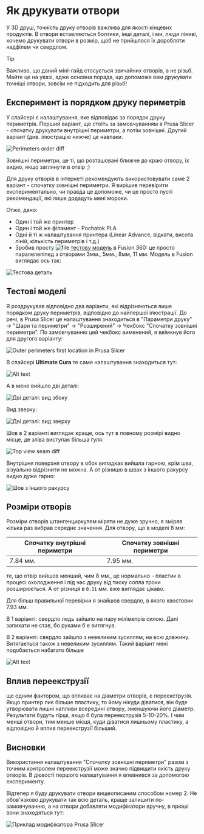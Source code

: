 # Як друкувати отвори

У 3D друці, точність друку отворів важлива для якості кінцевих продуктів.
В отвори вставляються болтики, інші деталі, і ми, люди ліниві, хочемо
друкувати отвори в розмір, щоб не прийшлося їх доробляти надфілем чи свердлом.

> [!TIP]
> Важливо, що даний міні-гайд стосується звичайних отворів, а не різьб.
> Майте це на увазі, адже основна порада, що допоможе вам друкувати
> точніші отвори, зовсім не підходить для різьб!

## Експеримент із порядком друку периметрів

У слайсері є налаштування, яке відповідає за порядок друку периметрів. Перший варіант, що стоїть за замовчуванням в Prusa Slicer - спочатку друкувати внутрішні периметри, а потім зовнішні. Другий варіант (див. ілюстрацію нижче) це навпаки.

![Perimeters order diff](./img/perimeters_diff_slicer.png)

Зовнішні периметри, це ті, що розташовані ближче до краю отвору, їх видно,
якщо заглянути в отвір ;\)

Для друку отворів в інтернеті рекомендують використовувати саме 2 варіант - спочатку зовнішні периметри. Я вирішив перевірити експериментально, чи правда
це допоможе, чи це просто пусті рекомендації, які лише додадуть мені мороки.

Отже, дано:

- Один і той же принтер
- Один і той же філамент - Pochatok PLA
- Одні й ті ж налаштування принтера (Linear Advance, відкати, висота ліній, кількість периметрів і т.д.)
- Зробив просту ![file](../../icons/file.png) [тестову модель](./files/HolesTest.stl) в Fusion 360: це просто паралелепіпед з отворами 3мм., 5мм., 8мм, 11 мм. Модель в Fusion виглядає ось так:

![Тестова деталь](img/test_detail_fusion.png)


## Тестові моделі

Я роздрукував відповідно два варіанти, які відрізняються лише порядком
друку периметрів, відповідно до найпершої ілюстрації. До речі, в Prusa Slicer це налаштування знаходиться в "Параметри друку" → "Шари та периметри" → "Розширений" → Чекбокс "Спочатку зовнішні периметри". По замовчуванню цей чекбокс вимкнений, я ввімкнув його для другого варіанту:

![Outer perimeters first location in Prusa Slicer](./img/prusa_outer_perimeters_first_location.png)

В слайсері **Ultimate Cura** те саме налаштування знаходиться тут:

![Alt text](img/cura_config.png)

А в мене вийшло дві деталі:

![Дві деталі: вид збоку](img/side_view.jpg)

Вид зверху:

![Дві деталі: вид зверху](img/top_view.png)

Шов в 2 варіанті виглядає краще, ось тут в повному розмірі видно місце,
де зліва виступає більша ґуля:

![Top view seam diff](img/top_vew_seam_diff.png)

Внутрішня поверхня отвору в обох випадках вийшла гарною, крім шва, візуально
відрізнити не можна. А от різницю в швах з іншого ракурсу видно дуже гарно:

![Шов з іншого ракурсу](img/seam_from_side.png)

## Розміри отворів

Розміри отворів штангенциркулем міряти не дуже зручно, я зміряв кілька раз
вибрав середнє значення. Для отвору, що в моделі 8 мм:

| Спочатку внутрішні периметри | Спочатку зовнішні периметри |
| ---------------------------- | --------------------------- |
| 7.84 мм.                     | 7.95 мм.                    |

те, що отвір вийшов менший, чим 8 мм., це нормально - пластик в процесі
охолодження і під час друку від тиску сопла трохи розширюється.
А от різниця в `0.11` мм. вже виглядає цікаво.

Для більш правильної перевірки я знайшов свердло, в якого хвостовик 7.93 мм.

В 1 варіанті: свердло ледь зайшло на пару міліметрів силою. Далі запихати
не став, бо руками б е витягнув.

В 2 варіанті: свердло зайшло з невеликим зусиллям, на всю довжину.
Витягається також з невеликим зусиллям. Такий варіант мені подобається набагато більше

![Alt text](img/drillShankTest.jpg)

## Вплив переекструзії

ще одним фактором, що впливає на діаметри отворів, є переекструзія.
Якщо принтер лиє більше пластику, то йому нікуди діватися, він буде
утворювати лишні напливи всередині отвору, зменшуючи його діаметр.
Результати будуть гірші, якщо б була переекструзія 5-10-20%.
І чим менші отвори, тим менше місця, куди діватися лишньому пластику,
а відповідно й вплив переекструзії більший.

## Висновки

Використання налаштування "Спочатку зовнішні периметри"
разом з точним контролем переекструзії може значно підвищити якість
друку отворів. В дієвості першого налаштування я впевнився
за допомогою експерименту.

Відтепер я буду друкувати отвори вищеописаним способом номер 2.
Не обов'язково друкувати так всю деталь, краще залишити
по-замовчуванню, а на отвори добавляти модифікатори вручну,
в прюші вони знаходяться тут:

![Приклад модифікатора Prusa Slicer](img/slicer_modifier.png)
